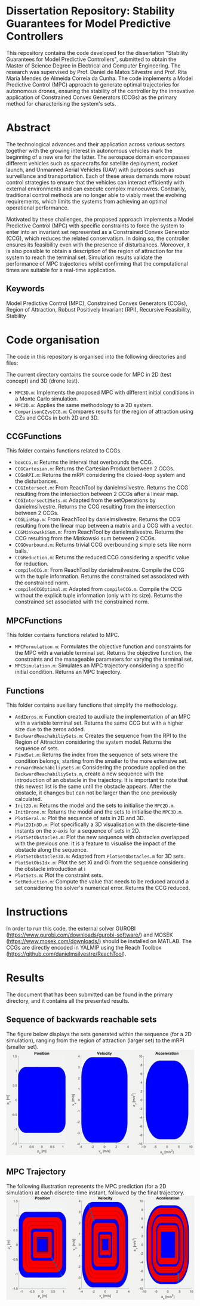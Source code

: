 #  Dissertation Repository: Stability Guarantees for Model Predictive Controllers 
This repository contains the code developed for the dissertation "Stability Guarantees for Model Predictive Controllers", submitted to obtain the Master of Science Degree in Electrical and Computer Engineering.
The research was supervised by Prof. Daniel de Matos Silvestre and Prof. Rita Maria Mendes de Almeida Correia da Cunha.
The code implements a Model Predictive Control (MPC) approach to generate optimal trajectories for autonomous drones, ensuring the stability of the controller by the innovative application of Constrained Convex Generators (CCGs) as the primary method for characterising the system's sets. 

# Abstract
The technological advances and their application across various sectors together with the growing interest in autonomous vehicles mark the beginning of a new era for the latter.
The aerospace domain encompasses different vehicles such as spacecrafts for satellite deployment, rocket launch, and Unmanned Aerial Vehicles (UAV) with purposes such as surveillance and transportation.
Each of these areas demands more robust control strategies to ensure that the vehicles can interact efficiently with external environments and can execute complex manoeuvres.
Contrarily, traditional control methods are no longer able to viably meet the evolving requirements, which limits the systems from achieving an optimal operational performance.

Motivated by these challenges, the proposed approach implements a Model Predictive Control (MPC) with specific constraints to force the system to enter into an invariant set represented as a Constrained Convex Generator (CCG), which reduces the related conservatism.
In doing so, the controller ensures its feasibility even with the presence of disturbances. 
Moreover, it is also possible to obtain a description of the region of attraction for the system to reach the terminal set. 
Simulation results validate the performance of MPC trajectories whilst confirming that the computational times are suitable for a real-time application.

## Keywords 
Model Predictive Control (MPC), Constrained Convex Generators (CCGs), Region of Attraction, Robust Positively Invariant (RPI), Recursive Feasibility, Stability

# Code organisation
The code in this repository is organised into the following directories and files:

The current directory contains the source code for MPC in 2D (test concept) and 3D (drone test).
  - `MPC3D.m`: Implements the proposed MPC with different initial conditions in a Monte Carlo simulation.
  - `MPC2D.m`: Applies the same methodology to a 2D system.
  - `ComparisonCZvsCCG.m`: Compares results for the region of attraction using  CZs and CCGs in both 2D and 3D.

  ## CCGFunctions
  This folder contains functions related to CCGs.
   - `boxCCG.m`: Returns the interval that overbounds the CCG.
   - `CCGCartesian.m`: Returns the Cartesian Product between 2 CCGs.
   - `CCGmRPI.m`: Returns the mRPI considering the closed-loop system and the disturbances.
   - `CCGIntersect.m`: From ReachTool by danielmsilvestre. Returns the CCG resulting from the intersection between 2 CCGs after a linear map.
   - `CCGIntersect2Sets.m`: Adapted from the setOperations by danielmsilvestre. Returns the CCG resulting from the intersection between 2 CCGs.
   - `CCGLinMap.m`: From ReachTool by danielmsilvestre. Returns the CCG resulting from the linear map between a matrix and a CCG with a vector.
   - `CCGMinkowskiSum.m`: From ReachTool by danielmsilvestre. Returns the CCG resulting from the Minkowski sum between 2 CCGs.
   - `CCGOverbound.m`: Returns trivial CCG overbounding simple sets like norm balls.
   - `CCGReduction.m`: Returns the reduced CCG considering a specific value for reduction.
   - `compileCCG.m`: From ReachTool by danielmsilvestre. Compile the CCG with the tuple information. Returns the constrained set associated with the constrained norm.
   - `compileCCGOptimal.m`: Adapted from `compileCCG.m`. Compile the CCG without the explicit tuple information (only with its size). Returns the constrained set associated with the constrained norm.

   ## MPCFunctions
   This folder contains functions related to MPC.
   - `MPCFormulation.m`: Formulates the objective function and constraints for the MPC with a variable terminal set. Returns the objective function, the constraints and the manageable parameters for varying the terminal set.
   - `MPCSimulation.m`: Simulates an MPC trajectory considering a specific initial condition. Returns an MPC trajectory.

  ## Functions
  This folder contains auxiliary functions that simplify the methodology.
   - `AddZeros.m`: Function created to auxiliate the implementation of an MPC with a variable terminal set. Returns the same CCG but with a higher size due to the zeros added.
   - `BackwardReachabiliySets.m`: Creates the sequence from the RPI to the Region of Attraction considering the system model. Returns the sequence of sets.
   - `FindSet.m`: Returns the index from the sequence of sets where the condition belongs, starting from the smaller to the more extensive set.
   - `ForwardReachabiliySets.m`: Considering the procedure applied on the `BackwardReachabiliySets.m`, create a new sequence with the introduction of an obstacle in the trajectory. It is important to note that this newest list is the same until the obstacle appears. After the obstacle, it changes but can not be larger than the one previously calculated.
   - `Init2D.m`: Returns the model and the sets to initialise the `MPC2D.m`.
   - `InitDrone.m`: Returns the model and the sets to initialise the `MPC3D.m`.
   - `PlotGeral.m`: Plot the sequence of sets in 2D and 3D.
   - `Plot2DIn3D.m`: Plot specifically a 3D visualisation with the discrete-time instants on the x-axis for a sequence of sets in 2D.
   - `PlotSetObstacles.m`: Plot the new sequence with obstacles overlapped with the previous one. It is a feature to visualise the impact of the obstacle along the sequence.
   - `PlotSetObstacles3D.m`: Adapted from `PlotSetObstacles.m` for 3D sets.
   - `PlotSetObsIdx.m`: Plot the set Xi and Oi from the sequence considering the obstacle introduction at i
   - `PlotSets.m`: Plot the constraint sets.
   - `SetReduction.m`: Compute the value that needs to be reduced around a set considering the solver's numerical error. Returns the CCG reduced.

# Instructions
In order to run this code, the external solver GUROBI (https://www.gurobi.com/downloads/gurobi-software/) and MOSEK (https://www.mosek.com/downloads/) should be installed on MATLAB.
The CCGs are directly encoded in YALMIP using the Reach Toolbox (https://github.com/danielmsilvestre/ReachTool).

# Results
The document that has been submitted can be found in the primary directory, and it contains all the presented results.

## Sequence of backwards reachable sets
The figure below displays the sets generated within the sequence (for a 2D simulation), ranging from the region of attraction (larger set) to the mRPI (smaller set).
![](Outputs/sets.gif)

## MPC Trajectory
The following illustration represents the MPC prediction (for a 2D simulation) at each discrete-time instant, followed by the final trajectory.
![](Outputs/mpc_trajectory.gif)